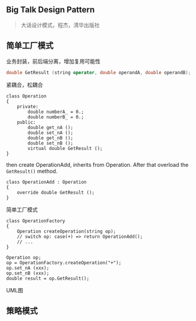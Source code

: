 Big Talk Design Pattern
---
> 大话设计模式，程杰，清华出版社

## 简单工厂模式

业务封装，前后端分离，增加复用可能性
```c++
double GetResult (string operator, double operandA, double operandB);
```

紧耦合，松耦合
```
class Operation 
{
	private:
		double numberA_ = 0.;
		double numberB_ = 0.;
	public:
		double get_nA ();
		double set_nA ();
		double get_nB ();
		double set_nB ();
		virtual double GetResult ();
}
```
then create OperationAdd, inherits from Operation. After that
overload the `GetResult()` method.
```
class OperationAdd : Operation
{
	override double GetResult ();
}
```

简单工厂模式
```
class OperationFactory
{
	Operation createOperation(string op);
	// switch op: case(+) => return OperationAdd();
	// ...
}

Operation op;
op = OperationFactory.createOperation("+");
op.set_nA (xxx);
op.set_nB (xxx);
double result = op.GetResult();
```

UML图

## 策略模式



